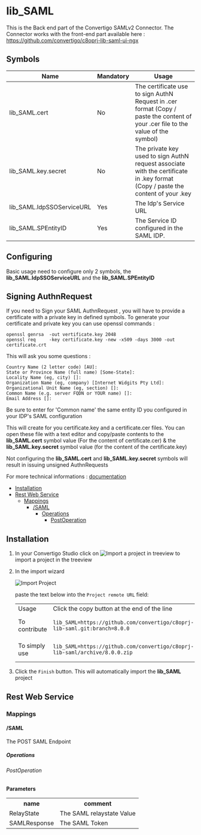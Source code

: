 


# lib_SAML

This is the Back end part of the Convertigo SAMLv2 Connector. The Connector works with the front-end part available here :  https://github.com/convertigo/c8oprj-lib-saml-ui-ngx

## Symbols 

|Name           				|  Mandatory |Usage 
----------------------------|------------|---------
|lib_SAML.cert				| No | The certificate use to sign AuthN Request in .cer format (Copy / paste the content of your .cer file to the value of the symbol) |
|lib_SAML.key.secret 		| No | The private key used to sign AuthN request associate with the certificate in .key format (Copy / paste the content of your .key ||file to the value of the symbol) |
|lib_SAML.IdpSSOServiceURL  | Yes | The Idp's Service URL  |
|lib_SAML.SPEntityID  		| Yes | The Service ID configured in the SAML IDP. |

## Configuring

Basic usage need to configure only 2 symbols, the **lib_SAML.IdpSSOServiceURL** and the **lib_SAML.SPEntityID**


## Signing AuthnRequest

If you need to Sign your SAML AuthnRequest , you will have to provide a certificate with a private key in defined symbols. To generate your certificate and private key you can use openssl commands :

```
openssl genrsa  -out vertificate.key 2048   
openssl req     -key certificate.key -new -x509 -days 3000 -out certificate.crt
```
This will ask you some questions :


```
Country Name (2 letter code) [AU]:
State or Province Name (full name) [Some-State]:
Locality Name (eg, city) []:
Organization Name (eg, company) [Internet Widgits Pty Ltd]:
Organizational Unit Name (eg, section) []:
Common Name (e.g. server FQDN or YOUR name) []:
Email Address []:
```
 
Be sure to enter for 'Common name' the same entity ID you configured in your IDP's SAML configuration

This will create for you certificate.key and a certificate.cer files. You can open these file with a text editor and copy/paste contents to the **lib_SAML.cert** symbol value (For the content of certificate.cer) & the **lib_SAML.key.secret** symbol value (for the content of the certificate.key)

Not configuring the **lib_SAML.cert** and **lib_SAML.key.secret** symbols will result in issuing unsigned AuthnRequests



For more technical informations : [documentation](./project.md)

- [Installation](#installation)
- [Rest Web Service](#rest-web-service)
    - [Mappings](#mappings)
        - [/SAML](#saml)
            - [Operations](#operations)
                - [PostOperation](#postoperation)


## Installation

1. In your Convertigo Studio click on ![](https://github.com/convertigo/convertigo/blob/develop/eclipse-plugin-studio/icons/studio/project_import.gif?raw=true "Import a project in treeview") to import a project in the treeview
2. In the import wizard

   ![](https://github.com/convertigo/convertigo/blob/develop/eclipse-plugin-studio/tomcat/webapps/convertigo/templates/ftl/project_import_wzd.png?raw=true "Import Project")
   
   paste the text below into the `Project remote URL` field:
   <table>
     <tr><td>Usage</td><td>Click the copy button at the end of the line</td></tr>
     <tr><td>To contribute</td><td>

     ```
     lib_SAML=https://github.com/convertigo/c8oprj-lib-saml.git:branch=8.0.0
     ```
     </td></tr>
     <tr><td>To simply use</td><td>

     ```
     lib_SAML=https://github.com/convertigo/c8oprj-lib-saml/archive/8.0.0.zip
     ```
     </td></tr>
    </table>
3. Click the `Finish` button. This will automatically import the __lib_SAML__ project


## Rest Web Service

### Mappings

#### /SAML

The POST SAML Endpoint

##### Operations

###### PostOperation

**Parameters**

<table>
<tr>
<th>name</th><th>comment</th>
</tr>
<tr>
<td>RelayState</td><td>The SAML relaystate Value</td>
</tr>
<tr>
<td>SAMLResponse</td><td>The SAML Token</td>
</tr>
</table>



